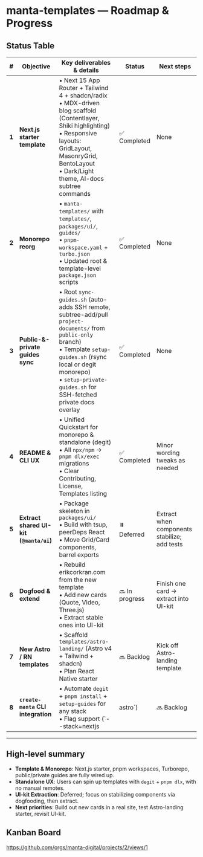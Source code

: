 # manta-templates — Roadmap & Progress

## Status Table

| #  | Objective                                    | Key deliverables & details                                                                                             | Status       | Next steps                                    |
|---:|----------------------------------------------|-------------------------------------------------------------------------------------------------------------------------|--------------|-----------------------------------------------|
| **1** | **Next.js starter template**                | • Next 15 App Router + Tailwind 4 + shadcn/radix<br>• MDX-driven blog scaffold (Contentlayer, Shiki highlighting)<br>• Responsive layouts: GridLayout, MasonryGrid, BentoLayout<br>• Dark/Light theme, AI-docs subtree commands | ✅ Completed | None                                          |
| **2** | **Monorepo reorg**                          | • `manta-templates/` with `templates/`, `packages/ui/`, `guides/`<br>• `pnpm-workspace.yaml` + `turbo.json`<br>• Updated root & template-level `package.json` scripts | ✅ Completed | None                                          |
| **3** | **Public-&-private guides sync**            | • Root `sync-guides.sh` (auto-adds SSH remote, subtree-add/pull `project-documents/` from `public-only` branch)<br>• Template `setup-guides.sh` (rsync local or degit monorepo)<br>• `setup-private-guides.sh` for SSH-fetched private docs overlay | ✅ Completed | None                                          |
| **4** | **README & CLI UX**                         | • Unified Quickstart for monorepo & standalone (degit)<br>• All `npx/npm` → `pnpm dlx/exec` migrations<br>• Clear Contributing, License, Templates listing                                       | ✅ Completed | Minor wording tweaks as needed               |
| **5** | **Extract shared UI-kit (`@manta/ui`)**     | • Package skeleton in `packages/ui/`<br>• Build with tsup, peerDeps React<br>• Move Grid/Card components, barrel exports                                            | ⏸️ Deferred   | Extract when components stabilize; add tests |
| **6** | **Dogfood & extend**                       | • Rebuild erikcorkran.com from the new template<br>• Add new cards (Quote, Video, Three.js)<br>• Extract stable ones into UI-kit                                               | 🔜 In progress | Finish one card → extract into UI-kit        |
| **7** | **New Astro / RN templates**               | • Scaffold `templates/astro-landing/` (Astro v4 + Tailwind + shadcn)<br>• Plan React Native starter                                                            | 🔜 Backlog    | Kick off Astro-landing template              |
| **8** | **`create-manta` CLI integration**         | • Automate `degit` + `pnpm install` + `setup-guides` for any stack<br>• Flag support (`--stack=nextjs|astro`)                                                | 🔜 Backlog    | Define CLI spec & implement                  |

---

## High-level summary

- **Template & Monorepo**: Next.js starter, pnpm workspaces, Turborepo, public/private guides are fully wired up.
- **Standalone UX**: Users can spin up templates with `degit` + `pnpm dlx`, with no manual remotes.
- **UI-kit Extraction**: Deferred; focus on stabilizing components via dogfooding, then extract.
- **Next priorities**: Build out new cards in a real site, test Astro-landing starter, revisit UI-kit.

## Kanban Board
https://github.com/orgs/manta-digital/projects/2/views/1
